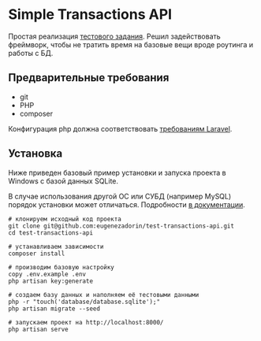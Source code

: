 # Simple Transactions API

Простая реализация [тестового задания](specification.pdf). Решил задействовать фреймворк, чтобы не тратить время на базовые вещи вроде роутинга и работы с БД.

## Предварительные требования

- git
- PHP
- composer

Конфигурация php должна соответствовать [требованиям Laravel](https://laravel.com/docs/8.x/installation#server-requirements).

## Установка

Ниже приведен базовый пример установки и запуска проекта в Windows с базой данных SQLite.

В случае использования другой ОС или СУБД (например MySQL) порядок установки может отличаться. Подробности [в документации](https://laravel.com/docs/8.x/installation).

    # клонируем исходный код проекта
    git clone git@github.com:eugenezadorin/test-transactions-api.git
    cd test-transactions-api

    # устанавливаем зависимости
    composer install

    # производим базовую настройку
    copy .env.example .env
    php artisan key:generate

    # создаем базу данных и наполняем её тестовыми данными
    php -r "touch('database/database.sqlite');"
    php artisan migrate --seed

    # запускаем проект на http://localhost:8000/
    php artisan serve
